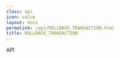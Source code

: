```yaml
---
class: api
icon: value
layout: docs
permalink: /api/ROLLBACK_TRANSACTION.html
title: ROLLBACK_TRANSACTION
---
```


API
